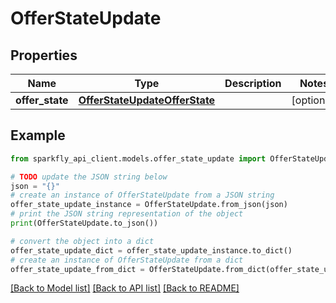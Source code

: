 # OfferStateUpdate


## Properties

Name | Type | Description | Notes
------------ | ------------- | ------------- | -------------
**offer_state** | [**OfferStateUpdateOfferState**](OfferStateUpdateOfferState.md) |  | [optional] 

## Example

```python
from sparkfly_api_client.models.offer_state_update import OfferStateUpdate

# TODO update the JSON string below
json = "{}"
# create an instance of OfferStateUpdate from a JSON string
offer_state_update_instance = OfferStateUpdate.from_json(json)
# print the JSON string representation of the object
print(OfferStateUpdate.to_json())

# convert the object into a dict
offer_state_update_dict = offer_state_update_instance.to_dict()
# create an instance of OfferStateUpdate from a dict
offer_state_update_from_dict = OfferStateUpdate.from_dict(offer_state_update_dict)
```
[[Back to Model list]](../README.md#documentation-for-models) [[Back to API list]](../README.md#documentation-for-api-endpoints) [[Back to README]](../README.md)


